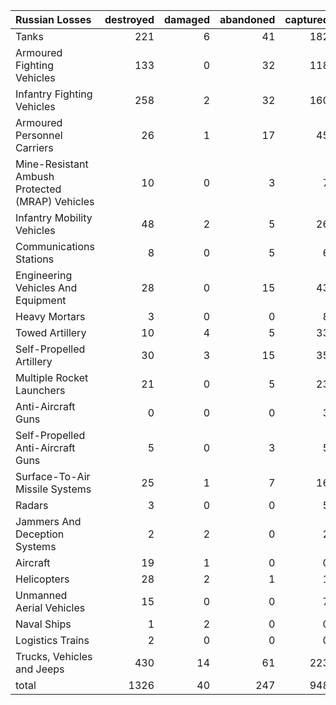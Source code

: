 | Russian Losses                                   |   destroyed |   damaged |   abandoned |   captured |   total |
|:-------------------------------------------------|------------:|----------:|------------:|-----------:|--------:|
| Tanks                                            |         221 |         6 |          41 |        182 |     450 |
| Armoured Fighting Vehicles                       |         133 |         0 |          32 |        118 |     283 |
| Infantry Fighting Vehicles                       |         258 |         2 |          32 |        160 |     452 |
| Armoured Personnel Carriers                      |          26 |         1 |          17 |         45 |      89 |
| Mine-Resistant Ambush Protected  (MRAP) Vehicles |          10 |         0 |           3 |          7 |      20 |
| Infantry Mobility Vehicles                       |          48 |         2 |           5 |         26 |      81 |
| Communications Stations                          |           8 |         0 |           5 |          6 |      19 |
| Engineering Vehicles And Equipment               |          28 |         0 |          15 |         43 |      86 |
| Heavy Mortars                                    |           3 |         0 |           0 |          8 |      11 |
| Towed Artillery                                  |          10 |         4 |           5 |         33 |      52 |
| Self-Propelled Artillery                         |          30 |         3 |          15 |         35 |      83 |
| Multiple Rocket Launchers                        |          21 |         0 |           5 |         23 |      49 |
| Anti-Aircraft Guns                               |           0 |         0 |           0 |          3 |       3 |
| Self-Propelled Anti-Aircraft Guns                |           5 |         0 |           3 |          5 |      13 |
| Surface-To-Air Missile Systems                   |          25 |         1 |           7 |         16 |      49 |
| Radars                                           |           3 |         0 |           0 |          5 |       8 |
| Jammers And Deception Systems                    |           2 |         2 |           0 |          2 |       6 |
| Aircraft                                         |          19 |         1 |           0 |          0 |      20 |
| Helicopters                                      |          28 |         2 |           1 |          1 |      32 |
| Unmanned Aerial Vehicles                         |          15 |         0 |           0 |          7 |      22 |
| Naval Ships                                      |           1 |         2 |           0 |          0 |       3 |
| Logistics Trains                                 |           2 |         0 |           0 |          0 |       2 |
| Trucks, Vehicles and Jeeps                       |         430 |        14 |          61 |        223 |     728 |
| total                                            |        1326 |        40 |         247 |        948 |    2561 |